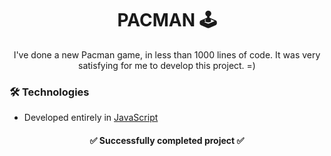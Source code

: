 <h1 align="center"> PACMAN 🕹️</h1>

<p align="center">     I've done a new Pacman game, in less than 1000 lines of code. It was very satisfying for me to develop this project. =)
    </p>

 ### 🛠  Technologies
- Developed entirely in [JavaScript](https://www.javascript.com/)

<h4 align="center"> 
    ✅  Successfully completed project  ✅
</h4>

